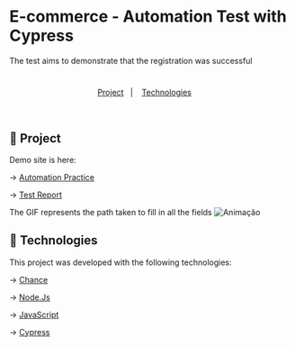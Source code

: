 # E-commerce - Automation Test with Cypress
The test aims to demonstrate that the registration was successful
<h1 align="center">
</h1>

<p align="center">
    <a href="#-project">Project</a>&nbsp;&nbsp;&nbsp;|&nbsp;&nbsp;&nbsp;
  <a href="#-technologies">Technologies</a>&nbsp;&nbsp;&nbsp;&nbsp;&nbsp;&nbsp; 
</p>
<br>

## 🚀 Project

Demo site is here: 

→ [Automation Practice](http://automationpractice.com/)

→ [Test Report](https://paulahp.github.io/ThunderStore/)

The GIF represents the path taken to fill in all the fields
![Animação](https://user-images.githubusercontent.com/69612968/159080794-c72b69f5-eda6-416d-9c64-6e0ca25b4f5a.gif)


## 🚀 Technologies

This project was developed with the following technologies:

→ [Chance](https://chancejs.com/) 

→ [Node.Js](https://nodejs.org/en/)

→ [JavaScript](https://www.javascript.com/)

→ [Cypress](https://www.cypress.io/)


